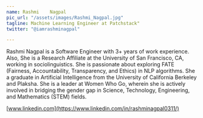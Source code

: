 ```yaml
---
name: Rashmi	Nagpal
pic_url: "/assets/images/Rashmi_Nagpal.jpg"
tagline: Machine Learning Engineer at Patchstack"
twitter: "@iamrashminagpal"

---
```

Rashmi Nagpal is a Software Engineer with 3+ years of work experience. Also, She is a Research Affiliate at the University of San Francisco, CA, working in sociolinguistics. She is passionate about exploring FATE (Fairness, Accountability, Transparency, and Ethics) in NLP algorithms. She a graduate in Artificial Intelligence from the University of California Berkeley and Plaksha. She is a leader at Women Who Go, wherein she is actively involved in bridging the gender gap in Science, Technology, Engineering, and Mathematics (STEM) fields.

[www.linkedin.com](https://www.linkedin.com/in/rashminagpal0311/)

